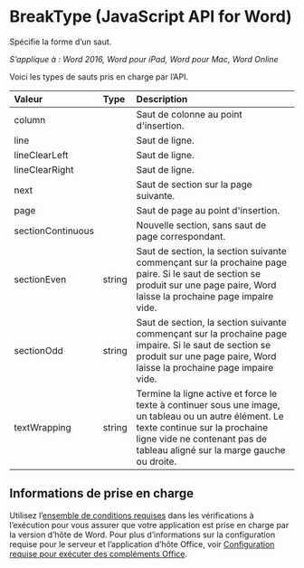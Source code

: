 # <a name="breaktype-(javascript-api-for-word)"></a>BreakType (JavaScript API for Word)

Spécifie la forme d’un saut.

_S’applique à : Word 2016, Word pour iPad, Word pour Mac, Word Online_

Voici les types de sauts pris en charge par l’API.

| **Valeur**         | **Type** | **Description**     |
|:-----------------|:--------|:----|
|column| | Saut de colonne au point d'insertion. |
|line| | Saut de ligne. |
|lineClearLeft| | Saut de ligne. |
|lineClearRight| | Saut de ligne. |
|next| | Saut de section sur la page suivante. |
|page| | Saut de page au point d'insertion.|
|sectionContinuous| | Nouvelle section, sans saut de page correspondant.|
|sectionEven| string | Saut de section, la section suivante commençant sur la prochaine page paire. Si le saut de section se produit sur une page paire, Word laisse la prochaine page impaire vide.|
|sectionOdd| string | Saut de section, la section suivante commençant sur la prochaine page impaire. Si le saut de section se produit sur une page paire, Word laisse la prochaine page impaire vide.|
|textWrapping| string | Termine la ligne active et force le texte à continuer sous une image, un tableau ou un autre élément. Le texte continue sur la prochaine ligne vide ne contenant pas de tableau aligné sur la marge gauche ou droite.|

## <a name="support-details"></a>Informations de prise en charge
Utilisez l’[ensemble de conditions requises](../office-add-in-requirement-sets.md) dans les vérifications à l’exécution pour vous assurer que votre application est prise en charge par la version d’hôte de Word. Pour plus d’informations sur la configuration requise pour le serveur et l’application d’hôte Office, voir [Configuration requise pour exécuter des compléments Office](../../docs/overview/requirements-for-running-office-add-ins.md).
